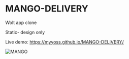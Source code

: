 # MANGO-DELIVERY

Wolt app clone

Static- design only

Live demo:
https://myyoss.github.io/MANGO-DELIVERY/

![MANGO](https://user-images.githubusercontent.com/93940739/209551923-b78e4437-f169-40e3-9ff9-c948a3bc65da.png)
